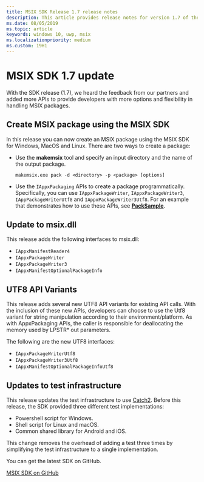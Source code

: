 ```yaml
---
title: MSIX SDK Release 1.7 release notes
description: This article provides release notes for version 1.7 of the MSIX SDK. This SDK is available on GitHub.
ms.date: 08/05/2019
ms.topic: article
keywords: windows 10, uwp, msix
ms.localizationpriority: medium
ms.custom: 19H1
---
```


# MSIX SDK 1.7 update

With the SDK release (1.7), we heard the feedback from our partners and added more APIs to provide developers with more options and flexibility in handling MSIX packages.

## Create MSIX package using the MSIX SDK

In this release you can now create an MSIX package using the MSIX SDK for Windows, MacOS and Linux. There are two ways to create a package:

- Use the **makemsix** tool and specify an input directory and the name of the output package.

    ```console
    makemsix.exe pack -d <directory> -p <package> [options]
    ```
    
- Use the `IAppxPackaging` APIs to create a package programmatically. Specifically, you can use `IAppxPackageWriter`, `IAppxPackageWriter3`, `IAppPackageWriterUtf8` and `IAppxPackageWriter3Utf8`. For an example that demonstrates how to use these APIs, see [**PackSample**](https://github.com/microsoft/msix-packaging/tree/master/sample/PackSample). 

## Update to msix.dll

This release adds the following interfaces to msix.dll:

- `IAppxManifestReader4`
- `IAppxPackageWriter`
- `IAppxPackageWriter3`
- `IAppxManifestOptionalPackageInfo`

## UTF8 API Variants

This release adds several new UTF8 API variants for existing API calls. With the inclusion of these new APIs, developers can choose to use the Utf8 variant for string manipulation according to their environment/platform. As with AppxPackaging APIs, the caller is responsible for deallocating the memory used by LPSTR* out parameters.

The following are the new UTF8 interfaces:

- `IAppxPackageWriterUtf8`
- `IAppxPackageWriter3Utf8`
- `IAppxManifestOptionalPackageInfoUtf8`

## Updates to test infrastructure

This release updates the test infrastructure to use [Catch2](https://github.com/catchorg/Catch2). Before this release, the SDK provided three different test implementations:

- Powershell script for Windows.
- Shell script for Linux and macOS.
- Common shared library for Android and iOS.

This change removes the overhead of adding a test three times by simplifying the test infrastructure to a single implementation.

You can get the latest SDK on GitHub.

<div class="nextstepaction"><p><a class="x-hidden-focus" href="https://github.com/Microsoft/msix-packaging/tree/release_v1.7" data-linktype="external">MSIX SDK on GitHub</a></p></div>
